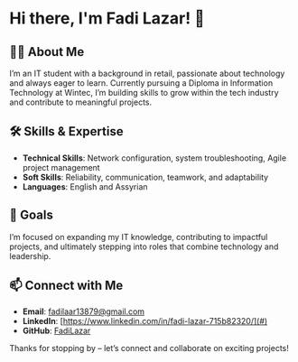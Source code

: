# Hi there, I'm Fadi Lazar! 👋

## 👨‍💻 About Me
I’m an IT student with a background in retail, passionate about technology and always eager to learn. Currently pursuing a Diploma in Information Technology at Wintec, I’m building skills to grow within the tech industry and contribute to meaningful projects.

## 🛠️ Skills & Expertise
- **Technical Skills**: Network configuration, system troubleshooting, Agile project management
- **Soft Skills**: Reliability, communication, teamwork, and adaptability
- **Languages**: English and Assyrian

## 🌱 Goals
I’m focused on expanding my IT knowledge, contributing to impactful projects, and ultimately stepping into roles that combine technology and leadership.

## 📫 Connect with Me
- **Email**: [fadilaar13879@gmail.com](mailto:fadilaar13879@gmail.com)
- **LinkedIn**: [https://www.linkedin.com/in/fadi-lazar-715b82320/](#)  
- **GitHub**: [FadiLazar](https://github.com/FadiLazar)  

Thanks for stopping by – let’s connect and collaborate on exciting projects!
